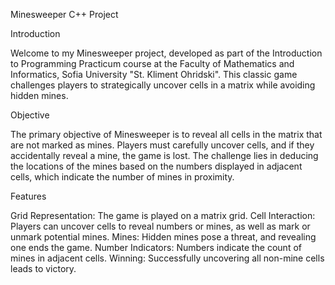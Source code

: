 Minesweeper C++ Project

Introduction

Welcome to my Minesweeper project, developed as part of the Introduction to Programming Practicum course at the Faculty of Mathematics and Informatics, Sofia University "St. Kliment Ohridski". This classic game challenges players to strategically uncover cells in a matrix while avoiding hidden mines.

Objective

The primary objective of Minesweeper is to reveal all cells in the matrix that are not marked as mines. Players must carefully uncover cells, and if they accidentally reveal a mine, the game is lost. The challenge lies in deducing the locations of the mines based on the numbers displayed in adjacent cells, which indicate the number of mines in proximity.

Features

Grid Representation: The game is played on a matrix grid.
Cell Interaction: Players can uncover cells to reveal numbers or mines, as well as mark or unmark potential mines.
Mines: Hidden mines pose a threat, and revealing one ends the game.
Number Indicators: Numbers indicate the count of mines in adjacent cells.
Winning: Successfully uncovering all non-mine cells leads to victory.

